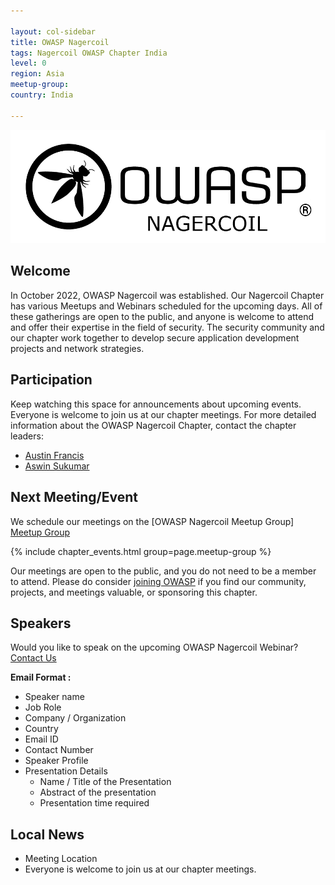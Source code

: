 ```yaml
---

layout: col-sidebar
title: OWASP Nagercoil
tags: Nagercoil OWASP Chapter India
level: 0
region: Asia
meetup-group: 
country: India

---
```

<img src="assets/images/OWASPlogo.png"/>

## Welcome

In October 2022, OWASP Nagercoil was established. Our Nagercoil Chapter has various Meetups and Webinars scheduled for the upcoming days. All of these gatherings are open to the public, and anyone is welcome to attend and offer their expertise in the field of security. The security community and our chapter work together to develop secure application development projects and network strategies.

## Participation
Keep watching this space for announcements about upcoming events. Everyone is welcome to join us at our chapter meetings. For more detailed information about the OWASP Nagercoil Chapter, contact the chapter leaders: 
* [Austin Francis](mailto:austin.francis@owasp.org)
* [Aswin Sukumar](mailto:)

Next Meeting/Event 
---------------------

We schedule our meetings on the [OWASP Nagercoil Meetup Group] [Meetup Group]()

{% include chapter_events.html group=page.meetup-group %}

Our meetings are open to the public, and you do not need to be a member to attend. Please do consider [joining OWASP](https://owasp.org/membership/) if you find our community, projects, and meetings valuable, or sponsoring this chapter.

## Speakers
Would you like to speak on the upcoming OWASP Nagercoil Webinar? [Contact Us](mailto:austin.francis@owasp.org)

**Email Format :**

- Speaker name
- Job Role
- Company / Organization
- Country
- Email ID
- Contact Number
- Speaker Profile
- Presentation Details
    - Name / Title of the Presentation
    - Abstract of the presentation
    - Presentation time required

## Local News
- Meeting Location
- Everyone is welcome to join us at our chapter meetings.
